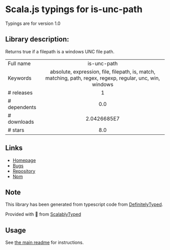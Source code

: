 
# Scala.js typings for is-unc-path

Typings are for version 1.0

## Library description:
Returns true if a filepath is a windows UNC file path.

|                    |                 |
| ------------------ | :-------------: |
| Full name          | is-unc-path |
| Keywords           | absolute, expression, file, filepath, is, match, matching, path, regex, regexp, regular, unc, win, windows |
| # releases         | 1 |
| # dependents       | 0.0 |
| # downloads        | 2.0426685E7 |
| # stars            | 8.0 |

## Links
- [Homepage](https://github.com/jonschlinkert/is-unc-path)
- [Bugs](https://github.com/jonschlinkert/is-unc-path/issues)
- [Repository](https://github.com/jonschlinkert/is-unc-path)
- [Npm](https://www.npmjs.com/package/is-unc-path)
    


## Note
This library has been generated from typescript code from [DefinitelyTyped](https://definitelytyped.org).

Provided with :purple_heart: from [ScalablyTyped](https://github.com/oyvindberg/ScalablyTyped)

## Usage
See [the main readme](../../readme.md) for instructions.


